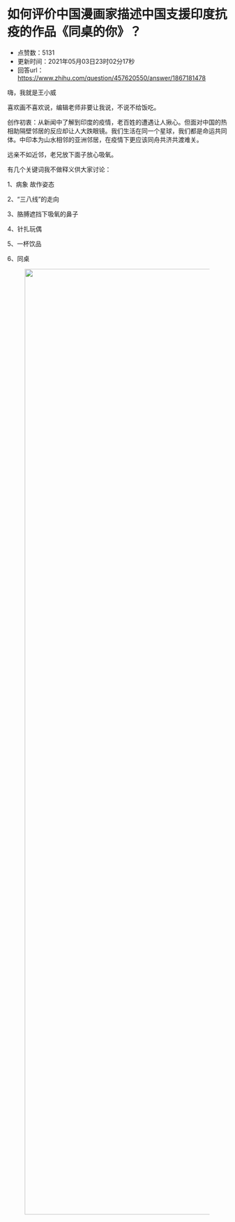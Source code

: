 # 如何评价中国漫画家描述中国支援印度抗疫的作品《同桌的你》？
- 点赞数：5131
- 更新时间：2021年05月03日23时02分17秒
- 回答url：https://www.zhihu.com/question/457620550/answer/1867181478
<body>
 <p data-pid="1Ef0C80Z">嗨，我就是王小威</p>
 <p data-pid="8jKdEP8C">喜欢画不喜欢说，编辑老师非要让我说，不说不给饭吃。</p>
 <p data-pid="vxckjcwS">创作初衷：从新闻中了解到印度的疫情，老百姓的遭遇让人揪心。但面对中国的热相助隔壁邻居的反应却让人大跌眼镜。我们生活在同一个星球，我们都是命运共同体。中印本为山水相邻的亚洲邻居，在疫情下更应该同舟共济共渡难关。</p>
 <p data-pid="mCF-WHos">远亲不如近邻，老兄放下面子放心吸氧。</p>
 <p data-pid="ehBOH6ll">有几个关键词我不做释义供大家讨论：</p>
 <p data-pid="stkWUzzG">1、病象 故作姿态</p>
 <p data-pid="zlcN4ZGP">2、“三八线”的走向</p>
 <p data-pid="4ZGsh_0l">3、胳膊遮挡下吸氧的鼻子</p>
 <p data-pid="V7g4BBdA">4、针扎玩偶</p>
 <p data-pid="eKSh39Cr">5、一杯饮品</p>
 <p data-pid="J7sOSivd">6、同桌</p>
 <figure data-size="normal">
  <img src="https://pic1.zhimg.com/50/v2-2cd8379e9abc917e79039a6027140896_720w.jpg?source=1940ef5c" data-caption="" data-size="normal" data-rawwidth="2162" data-rawheight="1652" data-original-token="v2-d576cf401a85ff7fcae08ad2ab5b1f5b" data-default-watermark-src="https://pic1.zhimg.com/50/v2-29930c5a08dbe0b3a1cfbef0a66a5803_720w.jpg?source=1940ef5c" class="origin_image zh-lightbox-thumb" width="2162" data-original="https://picx.zhimg.com/v2-2cd8379e9abc917e79039a6027140896_r.jpg?source=1940ef5c">
 </figure>
 <p></p>
</body>
